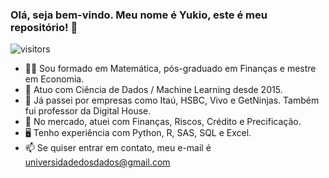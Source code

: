 ### Olá, seja bem-vindo. Meu nome é Yukio, este é meu repositório! 👋

![visitors](https://visitor-badge.glitch.me/badge?page_id=page.id)

- 🙋‍♂️ Sou formado em Matemática, pós-graduado em Finanças e mestre em Economia.
- 🤖 Atuo com Ciência de Dados / Machine Learning desde 2015.
- 👔 Já passei por empresas como Itaú, HSBC, Vivo e GetNinjas. Também fui professor da Digital House.
- 🏬 No mercado, atuei com Finanças, Riscos, Crédito e Precificação.
- 🖥️ Tenho experiência com Python, R, SAS, SQL e Excel. 
- 📫 Se quiser entrar em contato, meu e-mail é universidadedosdados@gmail.com
